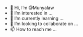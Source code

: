 - 👋 Hi, I’m @Munyalaw
- 👀 I’m interested in ...
- 🌱 I’m currently learning ...
- 💞️ I’m looking to collaborate on ...
- 📫 How to reach me ...

<!---
Munyalaw/Munyalaw is a ✨ special ✨ repository because its `README.md` (this file) appears on your GitHub profile.
You can click the Preview link to take a look at your changes.
--->
